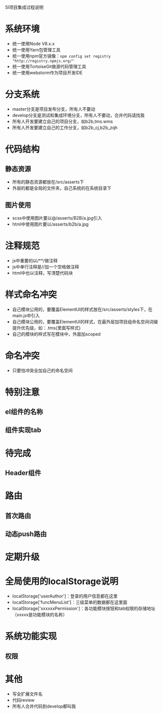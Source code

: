 SI项目集成过程说明

# 系统环境
* 统一使用Node V8.x.x
* 统一使用Yarn包管理工具
* 统一使用npm官方镜像：`npm config set registry "http://registry.npmjs.org/"`
* 统一使用TortoiseGit做源代码管理工具
* 统一使用webstorm作为项目开发IDE

# 分支系统
* master分支是项目发布分支，所有人不要动
* develop分支是测试和集成环境分支，所有人不要动，合并代码请找我
* 所有人开发要建立自己的项目分支，如b2b,tms.wms
* 所有人开发要建立自己的工作分支，如b2b_cj,b2b_zqh 

# 代码结构
## 静态资源
* 所有的静态资源都放在/src/asserts下
* 外层的都是全局的文件夹，自己系统的在系统目录下

## 图片使用
* scss中使用图片要以@/asserts/B2B/a.jpg引入
* html中使用图片要以/asserts/b2b/a.jpg

# 注释规范
* js中重要的以/**/做注释
* js中单行注释是//加一个空格做注释
* html中也以<!--注释-->注释，写清楚代码块

# 样式命名冲突
* 自己模块公用的，要覆盖ElementUI的样式放在/src/asserts/styles下，在main.js中引入
* 自己模块公用的，要覆盖ElementUI的样式，在最外层加项目组命名空间词缀提升优先级，如：.tms{里面写样式}
* 自己的模块的样式写在模块中，外面加scoped

# 命名冲突
* 只要怕冲突全加自己的命名空间

# 特别注意
## el组件的名称


## 组件实现tab


# 待完成
## Header组件


# 路由

## 首次路由

## 动态push路由


# 定期升级


# 全局使用的localStorage说明
* localStorage['userAuthor']：登录的用户信息都在这里
* localStorage['funcMenuList']：三级菜单的数据都在这里面
* localStorage['xxxxxxPermission']：各功能模块按钮和tab权限的存储地址（xxxxx是功能模块的名称）

# 系统功能实现
## 权限


# 其他
* 写全扩展文件名
* 代码review
* 所有人合并代码到develop都叫我




























